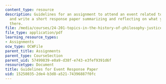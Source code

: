 ```yaml
---
content_type: resource
description: Guidelines for an assignment to attend an event related to the course
  and write a short response paper summarizing and reflecting on what you learned
  there.
file: /media/courses/24-201-topics-in-the-history-of-philosophy-justice-political-economy-spring-2016/152580352de4b3d8a52174396887f0fc_MIT24_201S16_EventResponse.pdf
file_type: application/pdf
learning_resource_types:
- Assignments
ocw_type: OCWFile
parent_title: Assignments
parent_type: CourseSection
parent_uid: 57499839-e0a9-d38f-e743-e3fef9391d6f
resourcetype: Document
title: Guidelines for Event Response Paper
uid: 15258035-2de4-b3d8-a521-74396887f0fc
---
```

